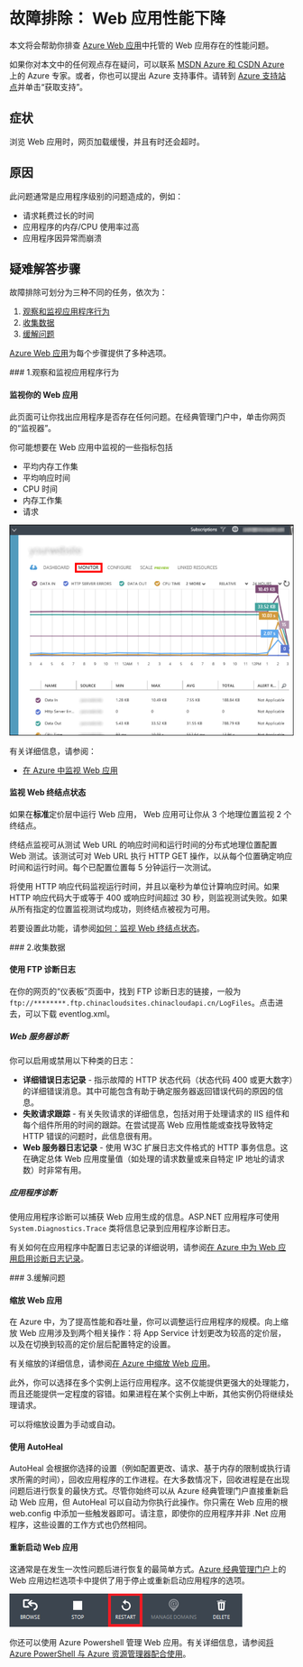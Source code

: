 <properties
	pageTitle="故障排除： Web 应用性能下降"
	description="本文将会帮助你排查 Azure 中托管的 Web 应用存在的性能问题。"
	services="app-service\web"
	documentationCenter=""
	authors="cephalin"
	manager="wpickett"
	editor=""
	tags="top-support-issue"/>

<tags
	ms.service="app-service-web"
	ms.date="01/13/2016"
	wacn.date="05/24/2016"/>

# 故障排除： Web 应用性能下降

本文将会帮助你排查 [Azure Web 应用](/documentation/services/web-sites/)中托管的 Web 应用存在的性能问题。

如果你对本文中的任何观点存在疑问，可以联系 [MSDN Azure 和 CSDN Azure](/support/forums/) 上的 Azure 专家。或者，你也可以提出 Azure 支持事件。请转到 [Azure 支持站点](/support/contact/)并单击“获取支持”。

## 症状

浏览 Web 应用时，网页加载缓慢，并且有时还会超时。

## 原因

此问题通常是应用程序级别的问题造成的，例如：

-	请求耗费过长的时间
-	应用程序的内存/CPU 使用率过高
-	应用程序因异常而崩溃

## 疑难解答步骤

故障排除可划分为三种不同的任务，依次为：

1.	[观察和监视应用程序行为](#observe)
2.	[收集数据](#collect)
3.	[缓解问题](#mitigate)

[Azure Web 应用](/home/features/web-site/)为每个步骤提供了多种选项。

###<a name="observe"></a> 1\.观察和监视应用程序行为

#### 监视你的 Web 应用

此页面可让你找出应用程序是否存在任何问题。在经典管理门户中，单击你网页的“监视器”。

你可能想要在 Web 应用中监视的一些指标包括

-	平均内存工作集
-	平均响应时间
-	CPU 时间
-	内存工作集
-	请求

![](./media/app-service-web-troubleshoot-performance-degradation/1-monitor-metrics.png)

有关详细信息，请参阅：

-	[在 Azure 中监视 Web 应用](/documentation/articles/web-sites-monitor)

#### 监视 Web 终结点状态

如果在**标准**定价层中运行 Web 应用， Web 应用可让你从 3 个地理位置监视 2 个终结点。

终结点监视可从测试 Web URL 的响应时间和运行时间的分布式地理位置配置 Web 测试。该测试可对 Web URL 执行 HTTP GET 操作，以从每个位置确定响应时间和运行时间。每个已配置位置每 5 分钟运行一次测试。

将使用 HTTP 响应代码监视运行时间，并且以毫秒为单位计算响应时间。如果 HTTP 响应代码大于或等于 400 或响应时间超过 30 秒，则监视测试失败。如果从所有指定的位置监视测试均成功，则终结点被视为可用。

若要设置此功能，请参阅[如何：监视 Web 终结点状态](/documentation/articles/web-sites-monitor#webendpointstatus)。

###<a name="collect"></a> 2\.收集数据

####	使用 FTP 诊断日志

在你的网页的“仪表板”页面中，找到 FTP 诊断日志的链接，一般为 `ftp://********.ftp.chinacloudsites.chinacloudapi.cn/LogFiles`。点击进去，可以下载 eventlog.xml。

##### Web 服务器诊断

你可以启用或禁用以下种类的日志：

-	**详细错误日志记录** - 指示故障的 HTTP 状态代码（状态代码 400 或更大数字）的详细错误消息。其中可能包含有助于确定服务器返回错误代码的原因的信息。
-	**失败请求跟踪** - 有关失败请求的详细信息，包括对用于处理请求的 IIS 组件和每个组件所用的时间的跟踪。在尝试提高 Web 应用性能或查找导致特定 HTTP 错误的问题时，此信息很有用。
-	**Web 服务器日志记录** - 使用 W3C 扩展日志文件格式的 HTTP 事务信息。这在确定总体 Web 应用度量值（如处理的请求数量或来自特定 IP 地址的请求数）时非常有用。

##### 应用程序诊断

使用应用程序诊断可以捕获 Web 应用生成的信息。ASP.NET 应用程序可使用 `System.Diagnostics.Trace` 类将信息记录到应用程序诊断日志。

有关如何在应用程序中配置日志记录的详细说明，请参阅[在 Azure 中为 Web 应用启用诊断日志记录](/documentation/articles/web-sites-enable-diagnostic-log)。

###<a name="mitigate"></a> 3\.缓解问题

####	缩放 Web 应用

在 Azure 中，为了提高性能和吞吐量，你可以调整运行应用程序的规模。向上缩放 Web 应用涉及到两个相关操作：将 App Service 计划更改为较高的定价层，以及在切换到较高的定价层后配置特定的设置。

有关缩放的详细信息，请参阅[在 Azure 中缩放 Web 应用](/documentation/articles/web-sites-scale)。

此外，你可以选择在多个实例上运行应用程序。这不仅能提供更强大的处理能力，而且还能提供一定程度的容错。如果进程在某个实例上中断，其他实例仍将继续处理请求。

可以将缩放设置为手动或自动。

####	使用 AutoHeal

AutoHeal 会根据你选择的设置（例如配置更改、请求、基于内存的限制或执行请求所需的时间），回收应用程序的工作进程。在大多数情况下，回收进程是在出现问题后进行恢复的最快方式。尽管你始终可以从 Azure 经典管理门户直接重新启动 Web 应用，但 AutoHeal 可以自动为你执行此操作。你只需在 Web 应用的根 web.config 中添加一些触发器即可。请注意，即使你的应用程序并非 .Net 应用程序，这些设置的工作方式也仍然相同。


####	重新启动 Web 应用

这通常是在发生一次性问题后进行恢复的最简单方式。[Azure 经典管理门户](https://manage.windowsazure.cn/)上的 Web 应用边栏选项卡中提供了用于停止或重新启动应用程序的选项。

 ![](./media/app-service-web-troubleshoot-performance-degradation/2-restart.png)

你还可以使用 Azure Powershell 管理 Web 应用。有关详细信息，请参阅[将 Azure PowerShell 与 Azure 资源管理器配合使用](/documentation/articles/powershell-azure-resource-manager)。

<!---HONumber=Mooncake_0104_2016-->